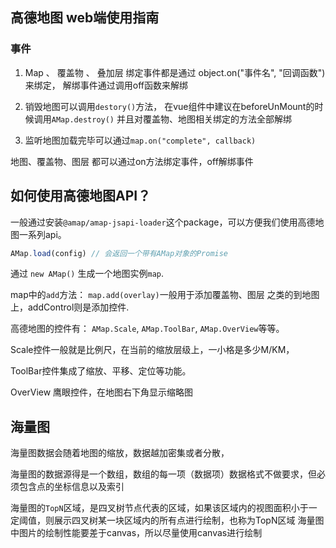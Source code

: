 ## 高德地图 web端使用指南

### 事件

1. Map 、 覆盖物 、 叠加层 绑定事件都是通过 object.on("事件名", "回调函数")来绑定， 解绑事件通过调用off函数来解绑


2. 销毁地图可以调用`destory()`方法， 在vue组件中建议在beforeUnMount的时候调用`AMap.destroy()` 并且对覆盖物、地图相关绑定的方法全部解绑

3. 监听地图加载完毕可以通过`map.on("complete", callback)`

地图、覆盖物、图层 都可以通过on方法绑定事件，off解绑事件

## 如何使用高德地图API？

一般通过安装`@amap/amap-jsapi-loader`这个package，可以方便我们使用高德地图一系列api。

```ts
AMap.load(config) // 会返回一个带有AMap对象的Promise
```
通过 `new AMap()` 生成一个地图实例`map`.

map中的`add`方法： `map.add(overlay)`一般用于添加覆盖物、图层
之类的到地图上，addControl则是添加控件.

高德地图的控件有： `AMap.Scale`, `AMap.ToolBar`, `AMap.OverView`等等。

Scale控件一般就是比例尺，在当前的缩放层级上，一小格是多少M/KM，

ToolBar控件集成了缩放、平移、定位等功能。

OverView 鹰眼控件，在地图右下角显示缩略图

## 海量图

海量图数据会随着地图的缩放，数据越加密集或者分散，

海量图的数据源得是一个数组，数组的每一项（数据项）数据格式不做要求，但必须包含点的坐标信息以及索引

海量图的`TopN`区域，是四叉树节点代表的区域，如果该区域内的视图面积小于一定阈值，则展示四叉树某一块区域内的所有点进行绘制，也称为TopN区域
海量图中图片的绘制性能要差于canvas，所以尽量使用canvas进行绘制